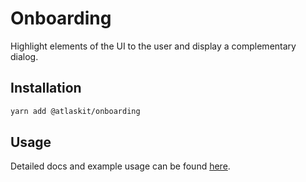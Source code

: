 # Onboarding

Highlight elements of the UI to the user and display a complementary dialog.

## Installation

```sh
yarn add @atlaskit/onboarding
```

## Usage

Detailed docs and example usage can be found [here](https://atlaskit.atlassian.com/packages/design-system/onboarding).

